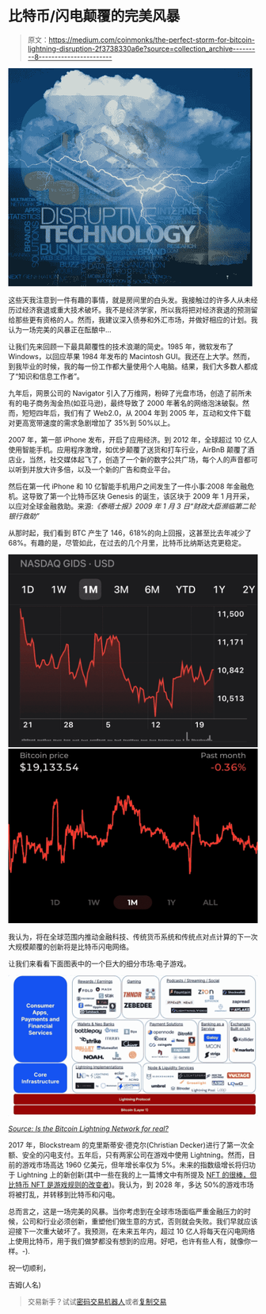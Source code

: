 # 比特币/闪电颠覆的完美风暴

> 原文：<https://medium.com/coinmonks/the-perfect-storm-for-bitcoin-lightning-disruption-2f3738330a6e?source=collection_archive---------8----------------------->

![](img/b2e20db4da9547c541fbf51688675cad.png)

这些天我注意到一件有趣的事情，就是房间里的白头发。我接触过的许多人从未经历过经济衰退或重大技术破坏。我不是经济学家，所以我将把对经济衰退的预测留给那些更有资格的人。然而，我建议深入债券和外汇市场，并做好相应的计划。我认为一场完美的风暴正在酝酿中…

让我们先来回顾一下最具颠覆性的技术浪潮的简史。1985 年，微软发布了 Windows，以回应苹果 1984 年发布的 Macintosh GUI。我还在上大学。然而，到我毕业的时候，我的每一份工作都大量使用个人电脑。结果，我们大多数人都成了“知识和信息工作者”。

九年后，网景公司的 Navigator 引入了万维网，粉碎了光盘市场，创造了前所未有的电子商务淘金热(如亚马逊)，最终导致了 2000 年著名的网络泡沫破裂。然而，短短四年后，我们有了 Web2.0，从 2004 年到 2005 年，互动和文件下载对更高宽带速度的需求急剧增加了 35%到 50%以上。

2007 年，第一部 iPhone 发布，开启了应用经济。到 2012 年，全球超过 10 亿人使用智能手机。应用程序激增，如优步颠覆了送货和打车行业，AirBnB 颠覆了酒店业，当然，社交媒体起飞了，创造了一个新的数字公共广场，每个人的声音都可以听到并放大许多倍，以及一个新的广告和商业平台。

然后在第一代 iPhone 和 10 亿智能手机用户之间发生了一件小事:2008 年金融危机。这导致了第一个比特币区块 Genesis 的诞生，该区块于 2009 年 1 月开采，以应对全球金融救助。来源:*《泰晤士报》2009 年 1 月 3 日“财政大臣濒临第二轮银行救助”*

从那时起，我们看到 BTC 产生了 146，618%的向上回报，这甚至比去年减少了 68%。有趣的是，尽管如此，在过去的几个月里，比特币比纳斯达克更稳定。

![](img/dc39772dde1bd42449f3b8e1507e1835.png)![](img/8648d16730e205adba6ac1e3826e1e3a.png)

我认为，将在全球范围内推动金融科技、传统货币系统和传统点对点计算的下一次大规模颠覆的创新将是比特币闪电网络。

让我们来看看下面图表中的一个巨大的细分市场:电子游戏。

![](img/022753bd54abcba397e06aa9c9cadc55.png)

[*Source: Is the Bitcoin Lightning Network for real?*](https://www.coinbase.com/blog/is-the-bitcoin-lightning-network-for-real)

2017 年，Blockstream 的克里斯蒂安·德克尔(Christian Decker)进行了第一次全额、安全的闪电支付。五年后，只有两家公司在游戏中使用 Lightning。然而，目前的游戏市场高达 1960 亿美元，但年增长率仅为 5%。未来的指数级增长将归功于 Lightning 上的新创新(其中一些在我的上一篇博文中有所提及 [NFT 的很棒，但比特币 NFT 是游戏规则的改变者](/coinmonks/nfts-are-nifty-but-a-bitcoin-nft-is-a-game-changer-8dd62eb1b4d))。我认为，到 2028 年，多达 50%的游戏市场将被打乱，并转移到比特币和闪电。

总而言之，这是一场完美的风暴。当你考虑到在全球市场面临严重金融压力的时候，公司和行业必须创新，重塑他们做生意的方式，否则就会失败。我们早就应该迎接下一次重大破坏了。我预测，在未来五年内，超过 10 亿人将每天在闪电网络上使用比特币，用于我们做梦都没有想到的应用。好吧，也许有些人有，就像你一样。-).

祝一切顺利，

吉姆(人名)

> 交易新手？试试[密码交易机器人](/coinmonks/crypto-trading-bot-c2ffce8acb2a)或者[复制交易](/coinmonks/top-10-crypto-copy-trading-platforms-for-beginners-d0c37c7d698c)